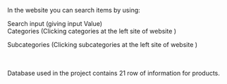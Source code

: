 In the website you can search items by using: 
<br>

Search input (giving input Value)
<br>
Categories (Clicking categories at the left site of website )

Subcategories (Clicking subcategories at the left site of website )
<br>
<br>
<br>




Database used in the project contains 21 row of information for products.

